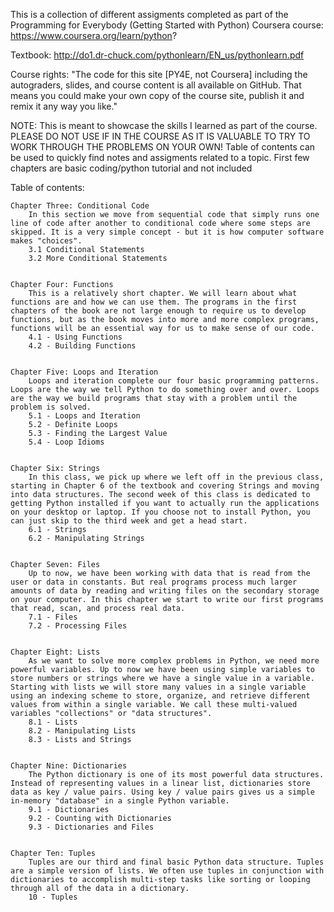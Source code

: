 This is a collection of different assigments completed as part of the Programming for Everybody (Getting Started with Python) Coursera course:
https://www.coursera.org/learn/python?

Textbook: http://do1.dr-chuck.com/pythonlearn/EN_us/pythonlearn.pdf

Course rights:
"The code for this site [PY4E, not Coursera] including the autograders, slides, and course content is all available on GitHub. That means you could make your own copy of the course site, publish it and remix it any way you like."

NOTE:
This is meant to showcase the skills I learned as part of the course. PLEASE DO NOT USE IF IN THE COURSE AS IT IS VALUABLE TO TRY TO WORK THROUGH THE PROBLEMS ON YOUR OWN! Table of contents can be used to quickly find notes and assigments related to a topic. First few chapters are basic coding/python tutorial and not included

Table of contents:

	Chapter Three: Conditional Code
		In this section we move from sequential code that simply runs one line of code after another to conditional code where some steps are skipped. It is a very simple concept - but it is how computer software makes "choices".
		3.1 Conditional Statements
		3.2 More Conditional Statements


	Chapter Four: Functions
		This is a relatively short chapter. We will learn about what functions are and how we can use them. The programs in the first chapters of the book are not large enough to require us to develop functions, but as the book moves into more and more complex programs, functions will be an essential way for us to make sense of our code.
		4.1 - Using Functions
		4.2 - Building Functions


	Chapter Five: Loops and Iteration
		Loops and iteration complete our four basic programming patterns. Loops are the way we tell Python to do something over and over. Loops are the way we build programs that stay with a problem until the problem is solved.
		5.1 - Loops and Iteration
		5.2 - Definite Loops
		5.3 - Finding the Largest Value
		5.4 - Loop Idioms


	Chapter Six: Strings
		In this class, we pick up where we left off in the previous class, starting in Chapter 6 of the textbook and covering Strings and moving into data structures. The second week of this class is dedicated to getting Python installed if you want to actually run the applications on your desktop or laptop. If you choose not to install Python, you can just skip to the third week and get a head start.
		6.1 - Strings
		6.2 - Manipulating Strings


	Chapter Seven: Files
		Up to now, we have been working with data that is read from the user or data in constants. But real programs process much larger amounts of data by reading and writing files on the secondary storage on your computer. In this chapter we start to write our first programs that read, scan, and process real data.
		7.1 - Files
		7.2 - Processing Files


	Chapter Eight: Lists
		As we want to solve more complex problems in Python, we need more powerful variables. Up to now we have been using simple variables to store numbers or strings where we have a single value in a variable. Starting with lists we will store many values in a single variable using an indexing scheme to store, organize, and retrieve different values from within a single variable. We call these multi-valued variables "collections" or "data structures".
		8.1 - Lists
		8.2 - Manipulating Lists
		8.3 - Lists and Strings


	Chapter Nine: Dictionaries
		The Python dictionary is one of its most powerful data structures. Instead of representing values in a linear list, dictionaries store data as key / value pairs. Using key / value pairs gives us a simple in-memory "database" in a single Python variable.
		9.1 - Dictionaries
		9.2 - Counting with Dictionaries
		9.3 - Dictionaries and Files


	Chapter Ten: Tuples
		Tuples are our third and final basic Python data structure. Tuples are a simple version of lists. We often use tuples in conjunction with dictionaries to accomplish multi-step tasks like sorting or looping through all of the data in a dictionary.
		10 - Tuples





